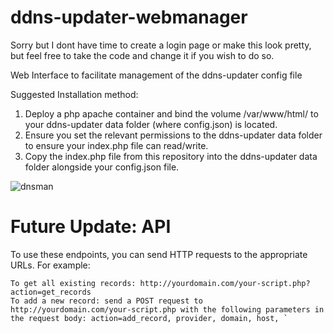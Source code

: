# ddns-updater-webmanager
Sorry but I dont have time to create a login page or make this look pretty, but feel free to take the code and change it if you wish to do so.

Web Interface to facilitate management of the ddns-updater config file

Suggested Installation method:

1) Deploy a php apache container and bind the volume /var/www/html/ to your ddns-updater data folder (where config.json) is located.
2) Ensure you set the relevant permissions to the ddns-updater data folder to ensure your index.php file can read/write.
3) Copy the index.php file from this repository into the ddns-updater data folder alongside your config.json file.


![dnsman](https://user-images.githubusercontent.com/13137984/220908899-a5509aa7-de65-4bf1-a7f8-596de82bf634.jpg)


# Future Update: API

To use these endpoints, you can send HTTP requests to the appropriate URLs. For example:

    To get all existing records: http://yourdomain.com/your-script.php?action=get_records
    To add a new record: send a POST request to http://yourdomain.com/your-script.php with the following parameters in the request body: action=add_record, provider, domain, host, `
